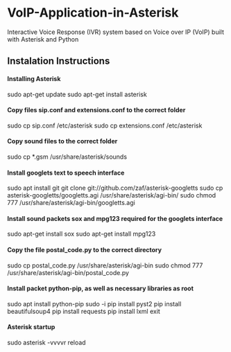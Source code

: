 # VoIP-Application-in-Asterisk
Interactive Voice Response (IVR) system based on Voice over IP (VoIP) built with Asterisk and Python
 
## Instalation Instructions

#### Installing Asterisk
sudo apt-get update
sudo apt-get install asterisk

#### Copy files sip.conf and extensions.conf to the correct folder
sudo cp sip.conf /etc/asterisk
sudo cp extensions.conf /etc/asterisk

#### Copy sound files to the correct folder
sudo cp *.gsm /usr/share/asterisk/sounds

#### Install googlets text to speech interface
sudo apt install git
git clone git://github.com/zaf/asterisk-googletts
sudo cp asterisk-googletts/googletts.agi /usr/share/asterisk/agi-bin/
sudo chmod 777 /usr/share/asterisk/agi-bin/googletts.agi

#### Install sound packets sox and mpg123 required for the googlets interface
sudo apt-get install sox
sudo apt-get install mpg123

#### Copy the file postal_code.py to the correct directory
sudo cp postal_code.py /usr/share/asterisk/agi-bin
sudo chmod 777 /usr/share/asterisk/agi-bin/postal_code.py

#### Install packet python-pip, as well as necessary libraries as root
sudo apt install python-pip
sudo -i
pip install pyst2
pip install beautifulsoup4
pip install requests
pip install lxml
exit

#### Asterisk startup
sudo asterisk -vvvvr
reload
